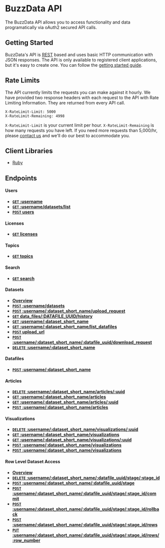 BuzzData API
============

The BuzzData API allows you to access functionality and data programatically via oAuth2 secured API calls. 

## Getting Started

BuzzData's API is [REST](http://en.wikipedia.org/wiki/Representational_State_Transfer) based and uses basic HTTP communication with JSON responses. The API is only available to registered client applications, but it's easy to create one. You can follow the [getting started guide](https://github.com/buzzdata/api-docs/blob/master/gettingstarted/overview.md). 

## Rate Limits

The API currently limits the requests you can make against it hourly. We have provided two response headers with each request to the API with Rate Limiting Information. They are returned from every API call.

    X-RateLimit-Limit: 5000
    X-RateLimit-Remaining: 4998

`X-RateLimit-Limit` is your current limit per hour. `X-RateLimit-Remaining` is how many requests you have left. If you need more requests than 5,000/hr, please [contact us](mailto:support@buzzdata.com) and we'll do our best to accommodate you.

## Client Libraries

- [Ruby](https://github.com/buzzdata/buzzdata_client)

## Endpoints

#### Users

- **[<code>GET</code> :username](https://github.com/buzzdata/api-docs/blob/master/endpoints/users/GET_username.md)**
- **[<code>GET</code> :username/datasets/list](https://github.com/buzzdata/api-docs/blob/master/endpoints/users/GET_username_datasets_list.md)**
- **[<code>POST</code> users](https://github.com/buzzdata/api-docs/blob/master/endpoints/users/POST_users.md)**

#### Licenses

- **[<code>GET</code> licenses](https://github.com/buzzdata/api-docs/blob/master/endpoints/licenses/GET_licenses.md)**

#### Topics

- **[<code>GET</code> topics](https://github.com/buzzdata/api-docs/blob/master/endpoints/topics/GET_topics.md)**

#### Search

- **[<code>GET</code> search](https://github.com/buzzdata/api-docs/blob/master/endpoints/search/GET_search.md)**

#### Datasets

- **[Overview](https://github.com/buzzdata/api-docs/blob/master/endpoints/datasets/overview.md)**
- **[<code>POST</code> :username/datasets](https://github.com/buzzdata/api-docs/blob/master/endpoints/datasets/POST_username_datasets.md)**
- **[<code>POST</code> :username/:dataset_short_name/upload_request](https://github.com/buzzdata/api-docs/blob/master/endpoints/datasets/POST_username_dataset_short_name_upload_request.md)**
- **[<code>GET</code> data_files/:DATAFILE_UUID/history](https://github.com/buzzdata/api-docs/blob/master/endpoints/datasets/GET_data_files_datafile_uuid_history.md)**
- **[<code>GET</code> :username/:dataset_short_name](https://github.com/buzzdata/api-docs/blob/master/endpoints/datasets/GET_username_dataset_short_name.md)**
- **[<code>GET</code> :username/:dataset_short_name/list_datafiles](https://github.com/buzzdata/api-docs/blob/master/endpoints/datasets/GET_username_dataset_short_name_list_datafiles.md)**
- **[<code>POST</code> upload_url](https://github.com/buzzdata/api-docs/blob/master/endpoints/datasets/POST_upload_datafile_with_upload_code.md)**
- **[<code>POST</code> :username/:dataset_short_name/:datafile_uuid/download_request](https://github.com/buzzdata/api-docs/blob/master/endpoints/datasets/POST_username_dataset_short_name_datafile_uuid_download_request.md)**
- **[<code>DELETE</code> :username/:dataset_short_name](https://github.com/buzzdata/api-docs/blob/master/endpoints/datasets/DELETE_username_dataset_shortname.md)**

#### Datafiles

- **[<code>POST</code> :username/:dataset_short_name](https://github.com/buzzdata/api-docs/blob/master/endpoints/datafiles/POST_username_dataset_short_name_create_datafile.md)**

#### Articles

- **[<code>DELETE</code> :username/:dataset_short_name/articles/:uuid](https://github.com/buzzdata/api-docs/blob/master/endpoints/articles/DELETE_username_dataset_articles_uuid.md)**
- **[<code>GET</code> :username/:dataset_short_name/articles](https://github.com/buzzdata/api-docs/blob/master/endpoints/articles/GET_username_dataset_articles.md)**
- **[<code>GET</code> :username/:dataset_short_name/articles/:uuid](https://github.com/buzzdata/api-docs/blob/master/endpoints/articles/GET_username_dataset_articles_uuid.md)**
- **[<code>POST</code> :username/:dataset_short_name/articles](https://github.com/buzzdata/api-docs/blob/master/endpoints/articles/POST_username_dataset_articles_url.md)**

#### Visualizations

- **[<code>DELETE</code> :username/:dataset_short_name/visualizations/:uuid](https://github.com/buzzdata/api-docs/blob/master/endpoints/visualizations/DELETE_username_dataset_visualization_uuid.md)**
- **[<code>GET</code> :username/:dataset_short_name/visualizations](https://github.com/buzzdata/api-docs/blob/master/endpoints/visualizations/GET_username_dataset_visualizations.md)**
- **[<code>GET</code> :username/:dataset_short_name/visualizations/:uuid](https://github.com/buzzdata/api-docs/blob/master/endpoints/visualizations/GET_username_dataset_visualizations_uuid.md)**
- **[<code>POST</code> :username/:dataset_short_name/visualizations](https://github.com/buzzdata/api-docs/blob/master/endpoints/visualizations/POST_username_dataset_visualizations_url.md)**
- **[<code>POST</code> :username/:dataset_short_name/visualizations](https://github.com/buzzdata/api-docs/blob/master/endpoints/visualizations/POST_username_dataset_visualizations_image.md)**

#### Row Level Dataset Access

- **[Overview](https://github.com/buzzdata/api-docs/blob/master/endpoints/row_level/overview.md)**
- **[<code>DELETE</code> :username/:dataset_short_name/:datafile_uuid/stage/:stage_id](https://github.com/buzzdata/api-docs/blob/master/endpoints/row_level/POST_username_dataset_short_name_datafile_uuid_stage_stage_id.md)**
- **[<code>POST</code> :username/:dataset_short_name/:datafile_uuid/stage](https://github.com/buzzdata/api-docs/blob/master/endpoints/row_level/POST_username_dataset_short_name_datafile_uuid_stage.md)**
- **[<code>POST</code> :username/:dataset_short_name/:datafile_uuid/stage/:stage_id/commit](https://github.com/buzzdata/api-docs/blob/master/endpoints/row_level/POST_username_dataset_short_name_datafile_uuid_stage_stage_id_commit.md)**
- **[<code>POST</code> :username/:dataset_short_name/:datafile_uuid/stage/:stage_id/rollback](https://github.com/buzzdata/api-docs/blob/master/endpoints/row_level/POST_username_dataset_short_name_datafile_uuid_stage_stage_id_rollback.md)**
- **[<code>POST</code> :username/:dataset_short_name/:datafile_uuid/stage/:stage_id/rows](https://github.com/buzzdata/api-docs/blob/master/endpoints/row_level/POST_username_dataset_short_name_datafile_uuid_stage_stage_id_rows.md)**
- **[<code>PUT</code> :username/:dataset_short_name/:datafile_uuid/stage/:stage_id/rows/:row_number](https://github.com/buzzdata/api-docs/blob/master/endpoints/row_level/PUT_username_dataset_short_name_datafile_uuid_stage_stage_id_rows_row_number.md)**

